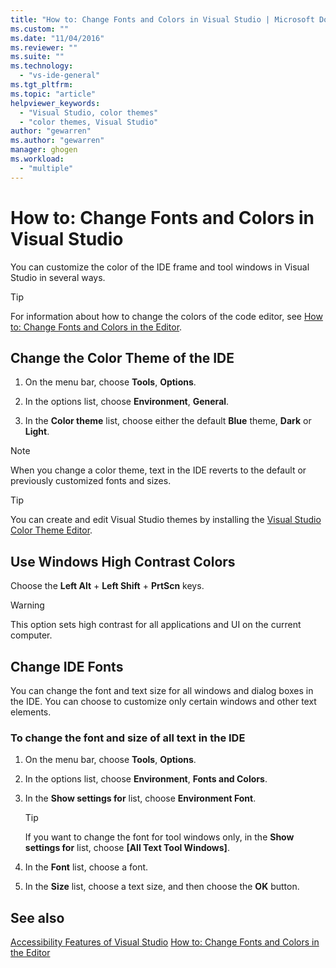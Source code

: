 ```yaml
---
title: "How to: Change Fonts and Colors in Visual Studio | Microsoft Docs"
ms.custom: ""
ms.date: "11/04/2016"
ms.reviewer: ""
ms.suite: ""
ms.technology: 
  - "vs-ide-general"
ms.tgt_pltfrm:
ms.topic: "article"
helpviewer_keywords: 
  - "Visual Studio, color themes"
  - "color themes, Visual Studio"
author: "gewarren"
ms.author: "gewarren"
manager: ghogen
ms.workload: 
  - "multiple"
---
```

# How to: Change Fonts and Colors in Visual Studio

You can customize the color of the IDE frame and tool windows in Visual Studio in several ways.

> [!TIP]
> For information about how to change the colors of the code editor, see [How to: Change Fonts and Colors in the Editor](../ide/reference/how-to-change-fonts-and-colors-in-the-editor.md).

## Change the Color Theme of the IDE

1. On the menu bar, choose **Tools**, **Options**.

1. In the options list, choose **Environment**, **General**.

1. In the **Color theme** list, choose either the default **Blue** theme, **Dark** or **Light**.

> [!NOTE]
> When you change a color theme, text in the IDE reverts to the default or previously customized fonts and sizes.

> [!TIP]
> You can create and edit Visual Studio themes by installing the [Visual Studio Color Theme Editor](https://marketplace.visualstudio.com/items?itemName=VisualStudioProductTeam.VisualStudio2017ColorThemeEditor).

## Use Windows High Contrast Colors

Choose the **Left Alt** + **Left Shift** + **PrtScn** keys.

> [!WARNING]
> This option sets high contrast for all applications and UI on the current computer.

## Change IDE Fonts

You can change the font and text size for all windows and dialog boxes in the IDE. You can choose to customize only certain windows and other text elements.

### To change the font and size of all text in the IDE

1. On the menu bar, choose **Tools**, **Options**.

1. In the options list, choose **Environment**, **Fonts and Colors**.

1. In the **Show settings for** list, choose **Environment Font**.

    > [!TIP]
    > If you want to change the font for tool windows only, in the **Show settings for** list, choose **[All Text Tool Windows]**.

1. In the **Font** list, choose a font.

1. In the **Size** list, choose a text size, and then choose the **OK** button.

## See also

[Accessibility Features of Visual Studio](../ide/reference/accessibility-features-of-visual-studio.md)
[How to: Change Fonts and Colors in the Editor](../ide/reference/how-to-change-fonts-and-colors-in-the-editor.md)
